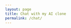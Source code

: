 ```yaml
---
layout: page
title: Chat with my AI clone
permalink: /chat/
---
```


<div id="n8n-chat-container"></div>

<script type="module">
// Load the n8n chat CSS
const link = document.createElement('link');
link.href = 'https://cdn.jsdelivr.net/npm/@n8n/chat/dist/style.css';
link.rel = 'stylesheet';
document.head.appendChild(link);

// Load and initialize the n8n chat
import('https://cdn.jsdelivr.net/npm/@n8n/chat/dist/chat.bundle.es.js').then(({ createChat }) => {
  createChat({
    webhookUrl: 'https://accel.app.n8n.cloud/webhook/867e2403-b6b3-4d22-8b35-99b559611297/chat',
    target: '#n8n-chat-container',
    mode: 'fullscreen',
    showWelcomeScreen: true,
    defaultLanguage: 'en',
    initialMessages: [
      'Hey there! 👋',
      'I\'m Nikhil. Ask me anything about AI, poker, or my projects!'
    ],
    i18n: {
      en: {
        title: 'Chat with Nikhil',
        subtitle: 'Ask me about AI, investing, poker, or anything else!',
        footer: '',
        getStarted: 'Start Conversation',
        inputPlaceholder: 'Type your message...',
      },
    },
  });
});
</script>

<style>
:root {
  --chat--color-primary: #0066cc;
  --chat--color-primary-shade-50: #0056b3;
  --chat--color-primary-shade-100: #004d99;
  --chat--color-secondary: #333333;
  --chat--color-secondary-shade-50: #2a2a2a;
  --chat--color-white: #ffffff;
  --chat--color-light: #f8f9fa;
  --chat--color-light-shade-50: #e9ecef;
  --chat--color-light-shade-100: #dee2e6;
  --chat--color-medium: #6c757d;
  --chat--color-dark: #212529;
  --chat--color-disabled: #6c757d;
  --chat--color-typing: #495057;

  --chat--spacing: 1rem;
  --chat--border-radius: 0px;
  --chat--transition-duration: 0.2s;

  --chat--window--width: 100%;
  --chat--window--height: 100%;

  --chat--header-height: auto;
  --chat--header--padding: var(--chat--spacing);
  --chat--header--background: var(--chat--color-dark);
  --chat--header--color: var(--chat--color-white);
  --chat--header--border-top: 3px solid var(--chat--color-dark);
  --chat--header--border-bottom: 3px solid var(--chat--color-dark);
  --chat--heading--font-size: 1.5em;
  --chat--subtitle--font-size: 1em;
  --chat--subtitle--line-height: 1.4;

  --chat--textarea--height: 60px;

  --chat--message--font-size: 1rem;
  --chat--message--padding: var(--chat--spacing);
  --chat--message--border-radius: 0px;
  --chat--message-line-height: 1.6;
  --chat--message--bot--background: var(--chat--color-light);
  --chat--message--bot--color: var(--chat--color-dark);
  --chat--message--bot--border: 2px solid var(--chat--color-dark);
  --chat--message--user--background: var(--chat--color-primary);
  --chat--message--user--color: var(--chat--color-white);
  --chat--message--user--border: 2px solid var(--chat--color-dark);
  --chat--message--pre--background: rgba(0, 0, 0, 0.1);

  --chat--toggle--background: var(--chat--color-primary);
  --chat--toggle--hover--background: var(--chat--color-primary-shade-50);
  --chat--toggle--active--background: var(--chat--color-primary-shade-100);
  --chat--toggle--color: var(--chat--color-white);
  --chat--toggle--size: 64px;
}

#n8n-chat-container {
  width: 100%;
  height: 80vh;
  min-height: 600px;
  border: 3px solid var(--text-color);
  box-shadow: 5px 5px 0px 0px var(--text-color);
  font-family: 'Monaco', 'Menlo', 'Ubuntu Mono', monospace;
}

/* Override n8n chat styles to match your design */
#n8n-chat-container * {
  font-family: 'Monaco', 'Menlo', 'Ubuntu Mono', monospace !important;
}

/* Make buttons more neo-brutalist */
#n8n-chat-container button {
  border: 2px solid var(--chat--color-dark) !important;
  box-shadow: 3px 3px 0px 0px var(--chat--color-dark) !important;
  border-radius: 0px !important;
  font-weight: bold !important;
  transition: all 0.2s ease !important;
}

#n8n-chat-container button:hover {
  transform: translate(-2px, -2px) !important;
  box-shadow: 5px 5px 0px 0px var(--chat--color-dark) !important;
}

/* Style the input field */
#n8n-chat-container textarea,
#n8n-chat-container input {
  border: 2px solid var(--chat--color-dark) !important;
  border-radius: 0px !important;
  font-family: 'Monaco', 'Menlo', 'Ubuntu Mono', monospace !important;
}

/* Style message bubbles */
#n8n-chat-container .message {
  border: 2px solid var(--chat--color-dark) !important;
  border-radius: 0px !important;
  box-shadow: 2px 2px 0px 0px var(--chat--color-dark) !important;
  margin: 10px 0 !important;
}
</style>
